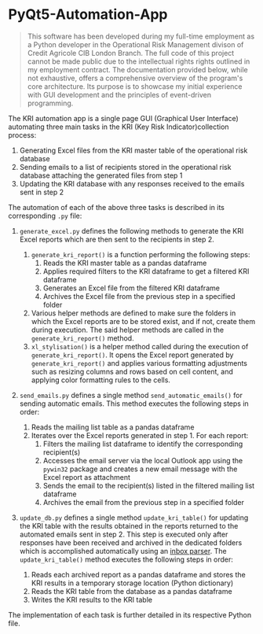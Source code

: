 # PyQt5-Automation-App

> This software has been developed during my full-time employment as a Python developer in the Operational Risk Management divison of Credit Agricole CIB London Branch. The full code of this project cannot be made public due to the intellectual rights rights outlined in my employment contract. The documentation provided below, while not exhaustive, offers a comprehensive overview of the program's core architecture. Its purpose is to showcase my initial experience with GUI development and the principles of event-driven programming.

The KRI automation app is a single page GUI (Graphical User Interface) automating three main tasks in the KRI (Key Risk Indicator)collection process:

1. Generating Excel files from the KRI master table of the operational risk database
2. Sending emails to a list of recipients stored in the operational risk database attaching the generated files from step 1
3. Updating the KRI database with any responses received to the emails sent in step 2

The automation of each of the above three tasks is described in its corresponding ```.py``` file:

1. ```generate_excel.py``` defines the following methods to generate the KRI Excel reports which are then sent to the recipients in step 2.
   1. ```generate_kri_report()``` is a function performing the following steps:
      1. Reads the KRI master table as a pandas dataframe
      2. Applies required filters to the KRI dataframe to get a filtered KRI dataframe
      3. Generates an Excel file from the filtered KRI dataframe
      4. Archives the Excel file from the previous step in a specified folder
   2. Various helper methods are defined to make sure the folders in which the Excel reports are to be stored exist, and if not, create them during execution. The said helper methods are called in the ```generate_kri_report()```  method.
   3. ```xl_stylisation()``` is a helper method called during the execution of ```generate_kri_report()```. It opens the Excel report generated by ```generate_kri_report()``` and applies various formatting adjustments such as resizing columns and rows based on cell content, and applying color formatting rules to the cells.

2. ```send_emails.py``` defines a single method ```send_automatic_emails()``` for sending automatic emails. This method executes the following steps in order:
   1. Reads the mailing list table as a pandas dataframe
   2. Iterates over the Excel reports generated in step 1. For each report:
      1. Filters the mailing list dataframe to identify the corresponding recipient(s)
      2. Accesses the email server via the local Outlook app using the ```pywin32``` package and creates a new email message with the Excel report as attachment
      3. Sends the email to the recipient(s) listed in the filtered mailing list dataframe
      4. Archives the email from the previous step in a specified folder

3. ```update_db.py``` defines a single method ```update_kri_table()``` for updating the KRI table with the results obtained in the reports returned to the automated emails sent in step 2. This step is executed only after responses have been received and archived in the dedicated folders which is accomplished automatically using an [inbox parser](https://github.com/achanbour/Windows-Outlook-inbox-parser). The ```update_kri_table()``` method executes the following steps in order:
   1. Reads each archived report as a pandas dataframe and stores the KRI results in a temporary storage location (Python dictionary)
   2. Reads the KRI table from the database as a pandas dataframe
   3. Writes the KRI results to the KRI table

The implementation of each task is further detailed in its respective Python file.
